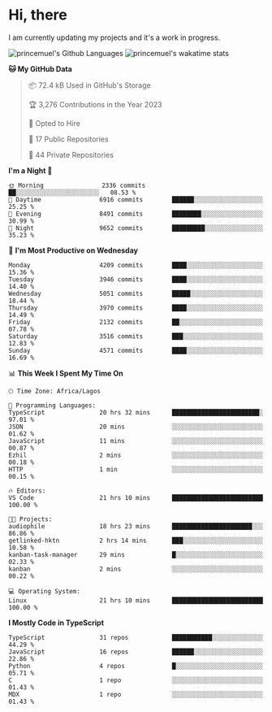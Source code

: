 # Hi, there

<!--
**princemuel/princemuel** is a ✨ _special_ ✨ repository because its `README.md` (this file) appears on your GitHub profile.

Here are some ideas to get you started:

- 🔭 I’m currently working on ...
- 🌱 I’m currently learning ...
- 👯 I’m looking to collaborate on ...
- 🤔 I’m looking for help with ...
- 💬 Ask me about ...
- 📫 How to reach me: ...
- 😄 Pronouns: ...
- ⚡ Fun fact: ...
-->

I am currently updating my projects and it's a work in progress.

![princemuel's Github Languages](https://github-readme-stats.vercel.app/api/top-langs/?username=princemuel&text_color=586069&layout=compact&hide_border=true&title_color=0366d6&count_private=true&include_all_commits=true&theme=tokyonight&show_icons=true)
![princemuel's wakatime stats](https://github-readme-stats.vercel.app/api/wakatime?username=princemuel&text_color=586069&layout=compact&hide_border=true&title_color=0366d6&count_private=true&include_all_commits=true&theme=tokyonight&show_icons=true)

<!--START_SECTION:waka-->
**🐱 My GitHub Data** 

> 📦 72.4 kB Used in GitHub's Storage 
 > 
> 🏆 3,276 Contributions in the Year 2023
 > 
> 💼 Opted to Hire
 > 
> 📜 17 Public Repositories 
 > 
> 🔑 44 Private Repositories 
 > 
**I'm a Night 🦉** 

```text
🌞 Morning                2336 commits        ██░░░░░░░░░░░░░░░░░░░░░░░   08.53 % 
🌆 Daytime                6916 commits        ██████░░░░░░░░░░░░░░░░░░░   25.25 % 
🌃 Evening                8491 commits        ████████░░░░░░░░░░░░░░░░░   30.99 % 
🌙 Night                  9652 commits        █████████░░░░░░░░░░░░░░░░   35.23 % 
```
📅 **I'm Most Productive on Wednesday** 

```text
Monday                   4209 commits        ████░░░░░░░░░░░░░░░░░░░░░   15.36 % 
Tuesday                  3946 commits        ████░░░░░░░░░░░░░░░░░░░░░   14.40 % 
Wednesday                5051 commits        █████░░░░░░░░░░░░░░░░░░░░   18.44 % 
Thursday                 3970 commits        ████░░░░░░░░░░░░░░░░░░░░░   14.49 % 
Friday                   2132 commits        ██░░░░░░░░░░░░░░░░░░░░░░░   07.78 % 
Saturday                 3516 commits        ███░░░░░░░░░░░░░░░░░░░░░░   12.83 % 
Sunday                   4571 commits        ████░░░░░░░░░░░░░░░░░░░░░   16.69 % 
```


📊 **This Week I Spent My Time On** 

```text
🕑︎ Time Zone: Africa/Lagos

💬 Programming Languages: 
TypeScript               20 hrs 32 mins      ████████████████████████░   97.01 % 
JSON                     20 mins             ░░░░░░░░░░░░░░░░░░░░░░░░░   01.62 % 
JavaScript               11 mins             ░░░░░░░░░░░░░░░░░░░░░░░░░   00.87 % 
Ezhil                    2 mins              ░░░░░░░░░░░░░░░░░░░░░░░░░   00.18 % 
HTTP                     1 min               ░░░░░░░░░░░░░░░░░░░░░░░░░   00.15 % 

🔥 Editors: 
VS Code                  21 hrs 10 mins      █████████████████████████   100.00 % 

🐱‍💻 Projects: 
audiophile               18 hrs 23 mins      ██████████████████████░░░   86.86 % 
getlinked-hktn           2 hrs 14 mins       ███░░░░░░░░░░░░░░░░░░░░░░   10.58 % 
kanban-task-manager      29 mins             █░░░░░░░░░░░░░░░░░░░░░░░░   02.33 % 
kanban                   2 mins              ░░░░░░░░░░░░░░░░░░░░░░░░░   00.22 % 

💻 Operating System: 
Linux                    21 hrs 10 mins      █████████████████████████   100.00 % 
```

**I Mostly Code in TypeScript** 

```text
TypeScript               31 repos            ███████████░░░░░░░░░░░░░░   44.29 % 
JavaScript               16 repos            ██████░░░░░░░░░░░░░░░░░░░   22.86 % 
Python                   4 repos             █░░░░░░░░░░░░░░░░░░░░░░░░   05.71 % 
C                        1 repo              ░░░░░░░░░░░░░░░░░░░░░░░░░   01.43 % 
MDX                      1 repo              ░░░░░░░░░░░░░░░░░░░░░░░░░   01.43 % 
```




<!--END_SECTION:waka-->
